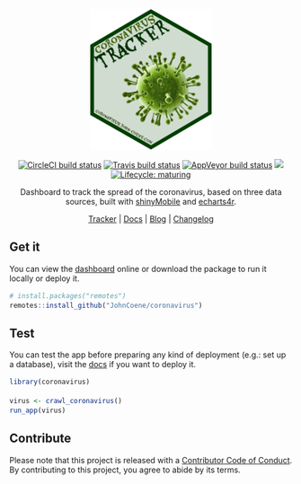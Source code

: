 <div align="center">

<img src="./man/figures/logo.png" height="250px" />

<!-- badges: start -->
[![CircleCI build status](https://circleci.com/gh/JohnCoene/coronavirus.svg?style=svg)](https://circleci.com/gh/JohnCoene/coronavirus)
[![Travis build status](https://travis-ci.org/JohnCoene/coronavirus.svg?branch=master)](https://travis-ci.org/JohnCoene/coronavirus)
[![AppVeyor build status](https://ci.appveyor.com/api/projects/status/github/JohnCoene/coronavirus?branch=master&svg=true)](https://ci.appveyor.com/project/JohnCoene/coronavirus)
![](https://img.shields.io/badge/license-MIT-blue)
[![Lifecycle: maturing](https://img.shields.io/badge/lifecycle-maturing-blue.svg)](https://www.tidyverse.org/lifecycle/#maturing)
<!-- badges: end -->

Dashboard to track the spread of the coronavirus, based on three data sources, built with [shinyMobile](https://rinterface.github.io/shinyMobile/) and [echarts4r](https://echarts4r.john-coene.com/).

[Tracker](https://shiny.john-coene.com/coronavirus) | [Docs](https://coronavirus.john-coene.com) | [Blog](https://blog.john-coene.com/posts/2020-02-08-ncov-2019/) | [Changelog](NEWS.md)

</div>

## Get it

You can view the [dashboard](https://shiny.john-coene.com/coronavirus) online or download the package to run it locally or deploy it.

``` r
# install.packages("remotes")
remotes::install_github("JohnCoene/coronavirus")
```

## Test

You can test the app before preparing any kind of deployment (e.g.: set up a database), visit the [docs](https://coronavirus.john-coene.com) if you want to deploy it.

```r
library(coronavirus)

virus <- crawl_coronavirus()
run_app(virus)
```

## Contribute

Please note that this project is released with a [Contributor Code of Conduct](CODE_OF_CONDUCT.md). By contributing to this project, you agree to abide by its terms.
